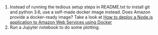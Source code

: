 1. Instead of running the tedious setup steps in README.txt to install git and python 3.6, use a self-made docker image instead. Does Amazon provide a docker-ready image? Take a look at [How to deploy a Node.js application to Amazon Web Services using Docker](https://medium.freecodecamp.org/how-to-deploy-a-node-js-application-to-amazon-web-services-using-docker-81c2a2d7225b)
1. Run a Jupyter notebook to do some plotting.